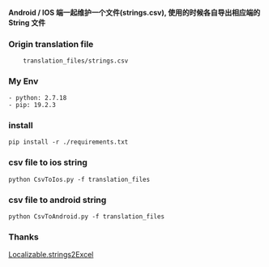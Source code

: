 #### Android / IOS 端一起维护一个文件(strings.csv), 使用的时候各自导出相应端的 String 文件

### Origin translation file
```
    translation_files/strings.csv
```

### My Env
    - python: 2.7.18
    - pip: 19.2.3
### install
```
pip install -r ./requirements.txt
```
### csv file to ios string
``` 
python CsvToIos.py -f translation_files
```

### csv file to android string
``` 
python CsvToAndroid.py -f translation_files
```

### Thanks
[Localizable.strings2Excel](https://github.com/CatchZeng/Localizable.strings2Excel)
